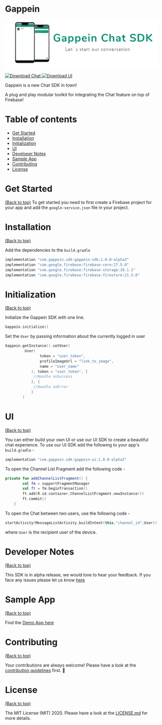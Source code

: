 # Gappein
<img src=https://github.com/Gappein/Gappein-Chat-SDK/blob/main/art/banner-chat-sdk.png >

[ ![Download Chat](https://api.bintray.com/packages/gappein/Gappein/Gappein-Chat-SDK/images/download.svg) ](https://bintray.com/gappein/Gappein/Gappein-Chat-SDK/_latestVersion)
[ ![Download UI](https://api.bintray.com/packages/gappein/Gappein/Gappein-UI-SDK/images/download.svg) ](https://bintray.com/gappein/Gappein/Gappein-UI-SDK/_latestVersion)

Gappein is a new Chat SDK in town!

A plug and play modular toolkit for integrating the Chat feature on top of Firebase!

# Table of contents

- [Get Started](#installation)
- [Installation](#installation)
- [Initialization](#initialization)
- [UI](#UI)
- [Developer Notes](#developer-notes)
- [Sample App](#sample-app)
- [Contributing](#contributing)
- [License](#license)

# Get Started
[(Back to top)](#table-of-contents)
To get started you need to first create a Firebase project for your app and add the `google-service.json` file in your project.

# Installation
[(Back to top)](#table-of-contents)

Add the dependencies to the `build.gradle`

```groovy
implementation "com.gappein.sdk:gappein-sdk:1.0.0-alpha3" 
implementation "com.google.firebase:firebase-core:17.5.0"
implementation "com.google.firebase:firebase-storage:19.1.1"
implementation "com.google.firebase:firebase-firestore:21.5.0"
```

# Initialization
[(Back to top)](#table-of-contents)

Initialize the Gappein SDK with one line.

```kotlin
Gappein.initialize()
```

Set the `User` by passing information about the currently logged in user

```kotlin
Gappein.getInstance().setUser(
         User(
                token = "user_token",
                profileImageUrl = "link_to_image",
                name = "user_name" 
            ), token = "user_token", {
             //Handle onSuccess
            }, {
             //Handle onError
            }
        )
```

# UI
[(Back to top)](#table-of-contents)

You can either build your own UI or use our UI SDK to create a beautiful chat experience.
To use our UI SDK add the following to your app's `build.gradle` -

```groovy
implementation "com.gappein.sdk:gappein-ui:1.0.0-alpha3"
```

To open the Channel List Fragment add the following code -

```kotlin
private fun addChannelListFragment() {
        val fm = supportFragmentManager
        val ft = fm.beginTransaction()
        ft.add(R.id.container,ChannelListFragment.newInstance())
        ft.commit()
    }
```

To open the Chat between two users, use the following code -

```kotlin
startActivity(MessageListActivity.buildIntent(this,"channel_id",User))
```

where `User` is the recipient user of the device.


# Developer Notes
[(Back to top)](#table-of-contents)

This SDK is in alpha release, we would love to hear your feedback. If you face any issues please let us know [here](https://github.com/Gappein/Gappein-Chat-SDK/issues)

# Sample App
[(Back to top)](#table-of-contents)

Find the [Demo App here](https://github.com/Gappein/Gappein-Chat-SDK/tree/main/app)

# Contributing
[(Back to top)](#table-of-contents)

Your contributions are always welcome! Please have a look at the [contribution guidelines](CONTRIBUTING.md) first. :tada:

# License
[(Back to top)](#table-of-contents)

The MIT License (MIT) 2020. Please have a look at the [LICENSE.md](LICENSE.md) for more details.

